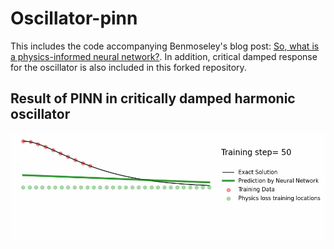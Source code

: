 # Oscillator-pinn
This includes the code accompanying Benmoseley's blog post: [So, what is a physics-informed neural network?](https://benmoseley.blog/my-research/so-what-is-a-physics-informed-neural-network/). 
In addition, critical damped response for the oscillator is also included in this forked repository.

## Result of PINN in critically damped harmonic oscillator
<img src="figures_critically_damped_harmonic_oscillator/pinn.gif" width="850">
